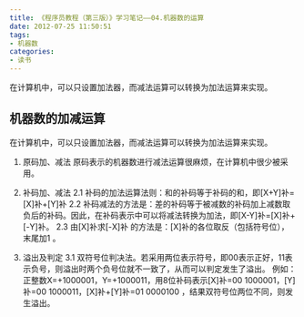 ```yaml
---
title: 《程序员教程（第三版）》学习笔记——04.机器数的运算
date: 2012-07-25 11:50:51
tags:
- 机器数
categories:
- 读书
---
```



在计算机中，可以只设置加法器，而减法运算可以转换为加法运算来实现。
<!--more-->


## 机器数的加减运算

在计算机中，可以只设置加法器，而减法运算可以转换为加法运算来实现。
1. 原码加、减法
   原码表示的机器数进行减法运算很麻烦，在计算机中很少被采用。
2. 补码加、减法
    2.1 补码的加法运算法则：和的补码等于补码的和，即[X+Y]补=[X]补+[Y]补
    2.2 补码减法的方法是：差的补码等于被减数的补码加上减数取负后的补码。因此，在补码表示中可以将减法转换为加法，即[X-Y]补=[X]补+[-Y]补。
    2.3 由[X]补求[-X]补 的方法是：[X]补的各位取反（包括符号位），末尾加1 。


3. 溢出及判定
    3.1 双符号位判决法。若采用两位表示符号，即00表示正好，11表示负号，则溢出时两个负号位就不一致了，从而可以判定发生了溢出。
    例如：正整数X=+1000001，Y=+1000011，用8位补码表示[X]补=00 1000001，[Y]补=00 1000011，[X]补+[Y]补=01 0000100  ，结果双符号位两位不同，则发生溢出。